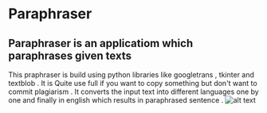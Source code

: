 # Paraphraser
## Paraphraser is an applicatiom which paraphrases given texts 
This praphraser is build using python libraries like googletrans , tkinter and textblob .
It is Quite use full if you want to copy something but don't want to commit plagiarism .
It converts the input text into different languages one by one and finally in english which
results in paraphrased sentence .
![alt text](https://github.com/Joe-Sin7h/Paraphraser/blob/main/Capture.JPG?raw=true)
